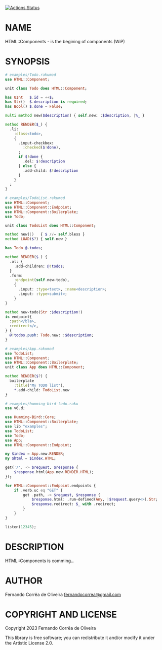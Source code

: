 [![Actions Status](https://github.com/FCO/HTML-Component/actions/workflows/test.yml/badge.svg)](https://github.com/FCO/HTML-Component/actions)

# NAME

HTML::Components - is the begining of components (WiP)

# SYNOPSIS

```raku
# examples/Todo.rakumod
use HTML::Component;

unit class Todo does HTML::Component;

has UInt   $.id = ++$;
has Str()  $.description is required;
has Bool() $.done = False;

multi method new($description) { self.new: :$description, |%_ }

method RENDER($_) {
  .li:
    :class<todo>,
    {
      .input-checkbox:
        :checked($!done),
      ;
      if $!done {
        .del: $!description
      } else {
        .add-child: $!description
      }
    }
  ;
}
```

```raku
# examples/TodoList.rakumod
use HTML::Component;
use HTML::Component::Endpoint;
use HTML::Component::Boilerplate;
use Todo;

unit class TodoList does HTML::Component;

method new(|)   { $ //= self.bless }
method LOAD($?) { self.new }

has Todo @.todos;

method RENDER($_) {
  .ol: {
    .add-children: @!todos;
  }
  .form:
    :endpoint(self.new-todo),
    {
      .input: :type<text>, :name<description>;
      .input: :type<submit>;
    }
}

method new-todo(Str :$description!)
is endpoint{
  :path</bla>,
  :redirect</>,
} {
  @!todos.push: Todo.new: :$description;
}
```

```raku
# examples/App.rakumod
use TodoList;
use HTML::Component;
use HTML::Component::Boilerplate;
unit class App does HTML::Component;

method RENDER($?) {
  boilerplate
    :title("My TODO list"),
    *.add-child: TodoList.new
}
```

```raku
# examples/humming-bird-todo.raku
use v6.d;

use Humming-Bird::Core;
use HTML::Component::Boilerplate;
use lib "examples";
use TodoList;
use Todo;
use App;
use HTML::Component::Endpoint;

my $index = App.new.RENDER;
my $html = $index.HTML;

get('/', -> $request, $response {
    $response.html(App.new.RENDER.HTML);
});

for HTML::Component::Endpoint.endpoints {
    if .verb.uc eq "GET" {
        get .path, -> $request, $response {
            $response.html: .run-defined(Any, |$request.query<>).Str;
            $response.redirect: $_ with .redirect;
        }
    }
}

listen(12345);
```

# DESCRIPTION

HTML::Components is comming...

# AUTHOR

Fernando Corrêa de Oliveira <fernandocorrea@gmail.com>

# COPYRIGHT AND LICENSE

Copyright 2023 Fernando Corrêa de Oliveira

This library is free software; you can redistribute it and/or modify it under the Artistic License 2.0.
